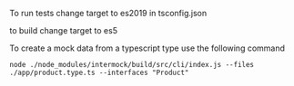 To run tests change target to es2019 in tsconfig.json

to build change target to es5

To create a mock data from a typescript type use the following command
```
node ./node_modules/intermock/build/src/cli/index.js --files ./app/product.type.ts --interfaces "Product"
```


